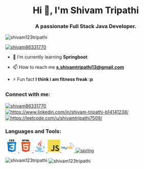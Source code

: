 <h1 align="center">Hi 👋, I'm Shivam Tripathi</h1>
<h3 align="center">A passionate Full Stack Java Developer.</h3>

<p align="left"> <img src="https://komarev.com/ghpvc/?username=shivam123tripathi&label=Profile%20views&color=0e75b6&style=flat" alt="shivam123tripathi" /> </p>

<p align="left"> <a href="https://twitter.com/shivam86331770" target="blank"><img src="https://img.shields.io/twitter/follow/shivam86331770?logo=twitter&style=for-the-badge" alt="shivam86331770" /></a> </p>

- 🌱 I’m currently learning **Springboot**

- 📫 How to reach me **s.shivamtripathi13@gmail.com**

- ⚡ Fun fact **I think i am fitness freak :p**

<h3 align="left">Connect with me:</h3>
<p align="left">
<a href="https://twitter.com/shivam86331770" target="blank"><img align="center" src="https://raw.githubusercontent.com/rahuldkjain/github-profile-readme-generator/master/src/images/icons/Social/twitter.svg" alt="shivam86331770" height="30" width="40" /></a>
<a href="https://www.linkedin.com/in/shivam-tripathi-b14141238/" target="blank"><img align="center" src="https://raw.githubusercontent.com/rahuldkjain/github-profile-readme-generator/master/src/images/icons/Social/linked-in-alt.svg" alt="https://www.linkedin.com/in/shivam-tripathi-b14141238/" height="30" width="40" /></a>
<a href="https://www.leetcode.com/https://leetcode.com/u/shivamtripathi7509/" target="blank"><img align="center" src="https://raw.githubusercontent.com/rahuldkjain/github-profile-readme-generator/master/src/images/icons/Social/leet-code.svg" alt="https://leetcode.com/u/shivamtripathi7509/" height="30" width="40" /></a>
</p>

<h3 align="left">Languages and Tools:</h3>
<p align="left"> <a href="https://www.w3schools.com/css/" target="_blank" rel="noreferrer"> <img src="https://raw.githubusercontent.com/devicons/devicon/master/icons/css3/css3-original-wordmark.svg" alt="css3" width="40" height="40"/> </a> <a href="https://www.w3.org/html/" target="_blank" rel="noreferrer"> <img src="https://raw.githubusercontent.com/devicons/devicon/master/icons/html5/html5-original-wordmark.svg" alt="html5" width="40" height="40"/> </a> <a href="https://www.java.com" target="_blank" rel="noreferrer"> <img src="https://raw.githubusercontent.com/devicons/devicon/master/icons/java/java-original.svg" alt="java" width="40" height="40"/> </a> <a href="https://developer.mozilla.org/en-US/docs/Web/JavaScript" target="_blank" rel="noreferrer"> <img src="https://raw.githubusercontent.com/devicons/devicon/master/icons/javascript/javascript-original.svg" alt="javascript" width="40" height="40"/> </a> <a href="https://www.mysql.com/" target="_blank" rel="noreferrer"> <img src="https://raw.githubusercontent.com/devicons/devicon/master/icons/mysql/mysql-original-wordmark.svg" alt="mysql" width="40" height="40"/> </a> <a href="https://spring.io/" target="_blank" rel="noreferrer"> <img src="https://www.vectorlogo.zone/logos/springio/springio-icon.svg" alt="spring" width="40" height="40"/> </a> </p>

<p><img align="left" src="https://github-readme-stats.vercel.app/api/top-langs?username=shivam123tripathi&show_icons=true&locale=en&layout=compact" alt="shivam123tripathi" /></p>

<p>&nbsp;<img align="center" src="https://github-readme-stats.vercel.app/api?username=shivam123tripathi&show_icons=true&locale=en" alt="shivam123tripathi" /></p>
